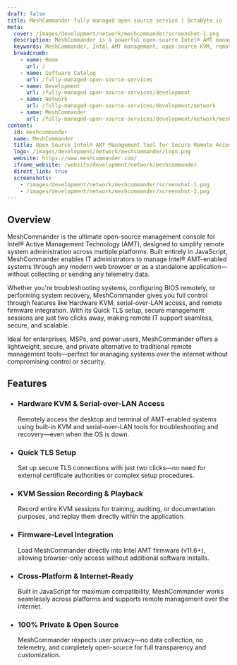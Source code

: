 ```yaml
---
draft: false
title: MeshCommander fully managed open source service | OctaByte.io
meta:
  cover: /images/development/network/meshcommander/screenshot-1.png
  description: MeshCommander is a powerful open-source Intel® AMT management console that offers remote desktop control, serial-over-LAN access, TLS security, and firmware integration—all through a browser-based or standalone JavaScript interface.
  keywords: MeshCommander, Intel AMT management, open-source KVM, remote BIOS access, serial-over-LAN, AMT KVM viewer, remote desktop Intel AMT, browser-based remote management, Intel vPro remote tool, firmware remote management, secure AMT access, AMT TLS setup
  breadcrumb:
    - name: Home
      url: /
    - name: Software Catalog
      url: /fully-managed-open-source-services
    - name: Development
      url: /fully-managed-open-source-services/development
    - name: Network
      url: /fully-managed-open-source-services/development/network
    - name: MeshCommander
      url: /fully-managed-open-source-services/development/network/meshcommander
content:
  id: meshcommander
  name: MeshCommander
  title: Open Source Intel® AMT Management Tool for Secure Remote Access
  logo: /images/development/network/meshcommander/logo.png
  website: https://www.meshcommander.com/
  iframe_website: /website/development/network/meshcommander
  direct_link: true
  screenshots:
    - /images/development/network/meshcommander/screenshot-1.png
    - /images/development/network/meshcommander/screenshot-2.png
---
```


## Overview

MeshCommander is the ultimate open-source management console for Intel® Active Management Technology (AMT), designed to simplify remote system administration across multiple platforms. Built entirely in JavaScript, MeshCommander enables IT administrators to manage Intel® AMT-enabled systems through any modern web browser or as a standalone application—without collecting or sending any telemetry data.

Whether you're troubleshooting systems, configuring BIOS remotely, or performing system recovery, MeshCommander gives you full control through features like Hardware KVM, serial-over-LAN access, and remote firmware integration. With its Quick TLS setup, secure management sessions are just two clicks away, making remote IT support seamless, secure, and scalable.

Ideal for enterprises, MSPs, and power users, MeshCommander offers a lightweight, secure, and private alternative to traditional remote management tools—perfect for managing systems over the internet without compromising control or security.

## Features

- ### Hardware KVM & Serial-over-LAN Access

  Remotely access the desktop and terminal of AMT-enabled systems using built-in KVM and serial-over-LAN tools for troubleshooting and recovery—even when the OS is down.

- ### Quick TLS Setup

  Set up secure TLS connections with just two clicks—no need for external certificate authorities or complex setup procedures.

- ### KVM Session Recording & Playback

  Record entire KVM sessions for training, auditing, or documentation purposes, and replay them directly within the application.

- ### Firmware-Level Integration

  Load MeshCommander directly into Intel AMT firmware (v11.6+), allowing browser-only access without additional software installs.

- ### Cross-Platform & Internet-Ready

  Built in JavaScript for maximum compatibility, MeshCommander works seamlessly across platforms and supports remote management over the internet.

- ### 100% Private & Open Source

  MeshCommander respects user privacy—no data collection, no telemetry, and completely open-source for full transparency and customization.
